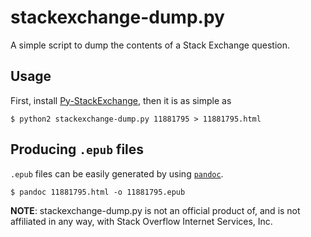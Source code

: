 # stackexchange-dump.py

A simple script to dump the contents of a Stack Exchange question.

## Usage
First, install [Py-StackExchange][1], then it is as simple as

    $ python2 stackexchange-dump.py 11881795 > 11881795.html

## Producing `.epub` files
`.epub` files can be easily generated by using [`pandoc`][2].

    $ pandoc 11881795.html -o 11881795.epub

**NOTE**: stackexchange-dump.py is not an official product of, and is not affiliated in any way, with Stack Overflow Internet Services, Inc.


  [1]: https://github.com/lucjon/Py-StackExchange
  [2]: http://johnmacfarlane.net/pandoc/
